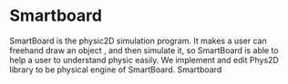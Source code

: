 Smartboard
==========
SmartBoard is the physic2D simulation program. It makes a user can freehand draw an object , and then simulate it, so SmartBoard is able to help a user to understand physic easily. We implement and edit Phys2D library to be physical engine of SmartBoard.
Smartboard